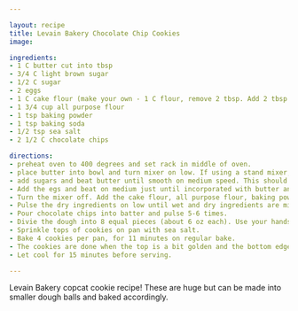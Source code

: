 ```yaml
---

layout: recipe
title: Levain Bakery Chocolate Chip Cookies
image:

ingredients:
- 1 C butter cut into tbsp
- 3/4 C light brown sugar
- 1/2 C sugar
- 2 eggs
- 1 C cake flour (make your own - 1 C flour, remove 2 tbsp. Add 2 tbsp corn starch)
- 1 3/4 cup all purpose flour
- 1 tsp baking powder
- 1 tsp baking soda
- 1/2 tsp sea salt
- 2 1/2 C chocolate chips

directions:
- preheat oven to 400 degrees and set rack in middle of oven.
- place butter into bowl and turn mixer on low. If using a stand mixer, use paddle attachment.
- add sugars and beat butter until smooth on medium speed. This should take about 1 minute.
- Add the egs and beat on medium just until incorporated with butter and sugars, 30 seconds.
- Turn the mixer off. Add the cake flour, all purpose flour, baking powder, baking soda and salt. 
- Pulse the dry ingredients on low until wet and dry ingredients are mixed together.
- Pour chocolate chips into batter and pulse 5-6 times. 
- Divie the dough into 8 equal pieces (about 6 oz each). Use your hands to shape cookies. Do not use a cookie scoop. The cookies are meant to be roughly shaped. Do not flatten the dough.
- Sprinkle tops of cookies on pan with sea salt. 
- Bake 4 cookies per pan, for 11 minutes on regular bake.
- The cookies are done when the top is a bit golden and the bottom edge is golden. 
- Let cool for 15 minutes before serving.

---
```

Levain Bakery copcat cookie recipe! These are huge but can be made into smaller dough balls and baked accordingly.